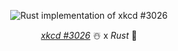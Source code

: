 <p align="center" width="100%">
    <img alt="Rust implementation of xkcd #3026" src="https://imgs.xkcd.com/comics/linear_sort.png" align="center" />
</p>
<p align="center" width="100%">
    <em><a href="https://xkcd.com/3026/">xkcd #3026</a></em> ☃️ x <em>Rust</em> 🦀
</p>
